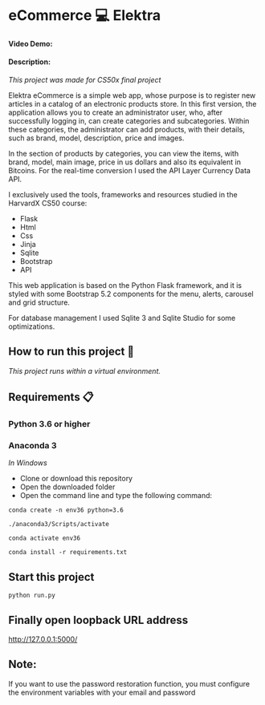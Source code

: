 # eCommerce 💻 Elektra
#### Video Demo:  <URL HERE>
#### Description:

_This project was made for CS50x final project_

Elektra eCommerce is a simple web app, whose purpose is to register new articles in a catalog of an electronic products store. In this first version, the application allows you to create an administrator user, who, after successfully logging in, can create categories and subcategories. Within these categories, the administrator can add products, with their details, such as brand, model, description, price and images.

In the section of products by categories, you can view the items, with brand, model, main image, price in us dollars and also its equivalent in Bitcoins. For the real-time conversion I used the API Layer Currency Data API.

I exclusively used the tools, frameworks and resources studied in the HarvardX CS50 course:

* Flask
* Html
* Css
* Jinja
* Sqlite
* Bootstrap
* API

This web application is based on the Python Flask framework, and it is styled with some Bootstrap 5.2 components for the menu, alerts, carousel and grid structure.

For database management I used Sqlite 3 and Sqlite Studio for some optimizations.




## How to run this project 🚀

_This project runs within a virtual environment._

## Requirements 📋

### Python 3.6 or higher
### Anaconda 3


_In Windows_
* Clone or download this repository
* Open the downloaded folder
* Open the command line and type the following command:

```
conda create -n env36 python=3.6
```
```
./anaconda3/Scripts/activate
```
```
conda activate env36
```
```
conda install -r requirements.txt
```

## Start this project 

```
python run.py
```

## Finally open loopback URL address  

http://127.0.0.1:5000/

## Note:
If you want to use the password restoration function, you must configure the environment variables with your email and password
